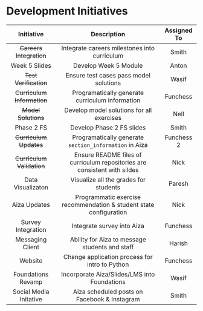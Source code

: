 # Development Initiatives

| Initiative | Description | Assigned To |
|:----------:|:-----------:|:-----------:|
| ~~Careers Integration~~ | Integrate careers milestones into curriculum | Smith |
| Week 5 Slides | Develop Week 5 Module | Anton |
| ~~Test Verification~~ | Ensure test cases pass model solutions | Wasif |
| ~~Curriculum Information~~ | Programatically generate curriculum information | Funchess |
| ~~Model Solutions~~ | Develop model solutions for all exercises | Nell |
| Phase 2 FS | Develop Phase 2 FS slides | Smith |
| ~~Curriculum Updates~~ | Programatically generate `section_information` in Aiza | Funchess 2 |
| ~~Curriculum Validation~~ | Ensure README files of curriculum repositories are consistent with sildes | Nick |
| Data Visualizaton | Visualize all the grades for students | Paresh |
| Aiza Updates | Programmatic exercise recommendation & student state configuration | Nick |
| Survey Integration | Integrate survey into Aiza | Funchess |
| Messaging Client | Ability for Aiza to message students and staff | Harish |
| Website | Change application process for intro to Python | Funchess |
| Foundations Revamp | Incorporate Aiza/Slides/LMS into Foundations | Wasif |
| Social Media Initative | Aiza scheduled posts on Facebook & Instagram | Smith |
